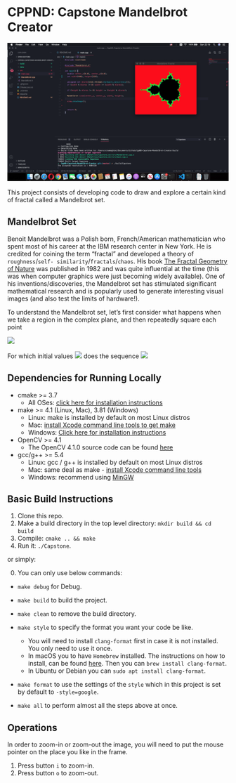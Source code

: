 # CPPND: Capstone Mandelbrot Creator
<img src="data/Mandelbrot_Creator.png"/>

This project consists of developing code to draw and explore a certain kind of fractal called a Mandelbrot set.

## Mandelbrot Set
Benoit Mandelbrot was a Polish born, French/American mathematician who spent most of his career at the IBM research center in New York. He is credited for coining the term “fractal” and developed a theory of `roughness`/`self- similarity`/`fractals`/`chaos`. His book [The Fractal Geometry of Nature](https://www.amazon.com/Fractal-Geometry-Nature-Benoit-Mandelbrot/dp/0716711869) was published in 1982 and was quite influential at the time (this was when computer graphics were just becoming widely available). One of his inventions/discoveries, the Mandelbrot set has stimulated significant mathematical research and is popularly used to generate interesting visual images (and also test the limits of hardware!). 

To understand the Mandelbrot set, let’s first consider what happens when we take a region in the complex plane, and then repeatedly square each point

<img src="https://render.githubusercontent.com/render/math?math=z_{k+1} = z_{k}^{2},\hspace{1cm}    k = 0,1,...">

For which initial values <img src="https://render.githubusercontent.com/render/math?math=z_{0}"> does the sequence <img src="https://render.githubusercontent.com/render/math?math=z_{k} \forall k \ge 0">

<!-- In this project we are going to draw Mandelbrot fractal using the object oriented features of C++ and its ability to perform concurrently. OpenCV is used to implement this project and showing the result in form of an image which is able to zoom-in and zoom-out in all places the pointer points to in the frame.  -->

## Dependencies for Running Locally
* cmake >= 3.7
  * All OSes: [click here for installation instructions](https://cmake.org/install/)
* make >= 4.1 (Linux, Mac), 3.81 (Windows)
  * Linux: make is installed by default on most Linux distros
  * Mac: [install Xcode command line tools to get make](https://developer.apple.com/xcode/features/)
  * Windows: [Click here for installation instructions](http://gnuwin32.sourceforge.net/packages/make.htm)
* OpenCV >= 4.1
  * The OpenCV 4.1.0 source code can be found [here](https://github.com/opencv/opencv/tree/4.1.0)
* gcc/g++ >= 5.4
  * Linux: gcc / g++ is installed by default on most Linux distros
  * Mac: same deal as make - [install Xcode command line tools](https://developer.apple.com/xcode/features/)
  * Windows: recommend using [MinGW](http://www.mingw.org/)

## Basic Build Instructions

1. Clone this repo.
2. Make a build directory in the top level directory: `mkdir build && cd build`
3. Compile: `cmake .. && make`
4. Run it: `./Capstone`.

or simply:

0. You can only use below commands:
* `make debug` for Debug.
* `make build` to build the project.
* `make clean` to remove the build directory.
* `make style` to specify the format you want your code be like.
  * You will need to install `clang-format` first in case it is not installed. You only need to use it once.
  * In macOS you to have `Homebrew` installed. The instructions on how to install, can be found [here](https://brew.sh). Then you can `brew install clang-format`.
  * In Ubuntu or Debian you can `sudo apt install clang-format`.

* `make format` to use the settings of the `style` which in this project is set by default to `-style=google`.
* `make all` to perform almost all the steps above at once.

## Operations
In order to zoom-in or zoom-out the image, you will need to put the mouse pointer on the place you like in the frame.
1. Press button `i` to zoom-in.
2. Press button `o` to zoom-out.



